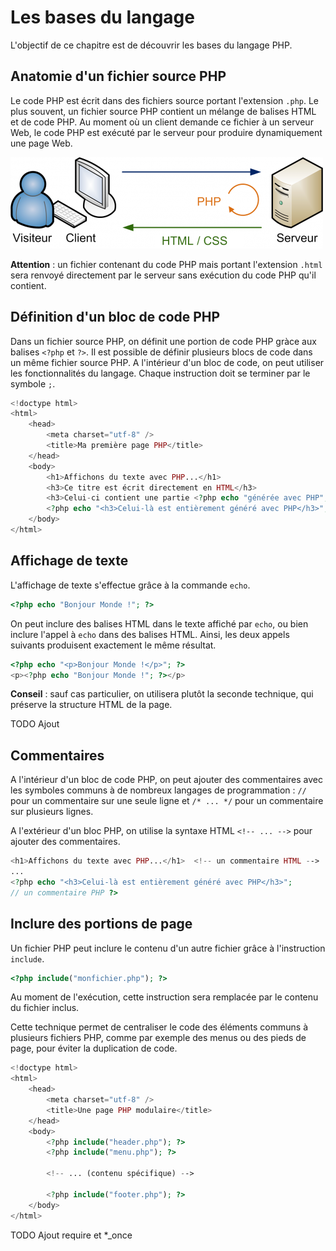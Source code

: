 # Les bases du langage

L'objectif de ce chapitre est de découvrir les bases du langage PHP.

## Anatomie d'un fichier source PHP

Le code PHP est écrit dans des fichiers source portant l'extension `.php`. Le plus souvent, un fichier source PHP contient un mélange de balises HTML et de code PHP. Au moment où un client demande ce fichier à un serveur Web, le code PHP est exécuté par le serveur pour produire dynamiquement une page Web.

![](images/intro-dev-web/web_php_htmlcss.png)

**Attention** : un fichier contenant du code PHP mais portant l'extension `.html` sera renvoyé directement par le serveur sans exécution du code PHP qu'il contient.

## Définition d'un bloc de code PHP

Dans un fichier source PHP, on définit une portion de code PHP gràce aux balises `<?php` et `?>`. Il est possible de définir plusieurs blocs de code dans un même fichier source PHP. A l'intérieur d'un bloc de code, on peut utiliser les fonctionnalités du langage. Chaque instruction doit se terminer par le symbole `;`.

```php
<!doctype html>
<html>
    <head>
        <meta charset="utf-8" />
        <title>Ma première page PHP</title>
    </head>
    <body>
        <h1>Affichons du texte avec PHP...</h1>
        <h3>Ce titre est écrit directement en HTML</h3>
        <h3>Celui-ci contient une partie <?php echo "générée avec PHP"; ?></h3>
        <?php echo "<h3>Celui-là est entièrement généré avec PHP</h3>"; ?>
    </body>
</html>
```

## Affichage de texte

L'affichage de texte s'effectue grâce à la commande `echo`.

```php
<?php echo "Bonjour Monde !"; ?>
```

On peut inclure des balises HTML dans le texte affiché par `echo`, ou bien inclure l'appel à `echo` dans des balises HTML. Ainsi, les deux appels suivants produisent exactement le même résultat.

```php
<?php echo "<p>Bonjour Monde !</p>"; ?>
<p><?php echo "Bonjour Monde !"; ?></p>
```

**Conseil** : sauf cas particulier, on utilisera plutôt la seconde technique, qui préserve la structure HTML de la page. 

TODO Ajout <?= ... ?>

## Commentaires

A l'intérieur d'un bloc de code PHP, on peut ajouter des commentaires avec les symboles communs à de nombreux langages de programmation : `//` pour un commentaire sur une seule ligne et `/* ... */` pour un commentaire sur plusieurs lignes. 

A l'extérieur d'un bloc PHP, on utilise la syntaxe HTML `<!-- ... -->` pour ajouter des commentaires.

```php
<h1>Affichons du texte avec PHP...</h1>  <!-- un commentaire HTML -->
...
<?php echo "<h3>Celui-là est entièrement généré avec PHP</h3>"; 
// un commentaire PHP ?>
```

## Inclure des portions de page

Un fichier PHP peut inclure le contenu d'un autre fichier grâce à l'instruction `include`.

```php
<?php include("monfichier.php"); ?>
```

Au moment de l'exécution, cette instruction sera remplacée par le contenu du fichier inclus. 

Cette technique permet de centraliser le code des éléments communs à plusieurs fichiers PHP, comme par exemple des menus ou des pieds de page, pour éviter la duplication de code.

```php
<!doctype html>
<html>
    <head>
        <meta charset="utf-8" />
        <title>Une page PHP modulaire</title>
    </head>
    <body>
        <?php include("header.php"); ?>
        <?php include("menu.php"); ?>
        
        <!-- ... (contenu spécifique) -->
        
        <?php include("footer.php"); ?>
    </body>
</html>
```

TODO Ajout require et *_once
